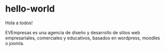 # hello-world

Hola a todos!

EVEmpresas es una agencia de diseño y desarrollo de sitios web empresariales, comerciales y educativos, basados en wordpress, moodles o joomla. 
